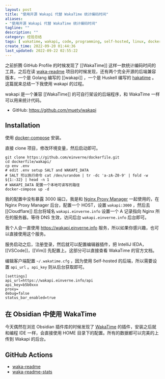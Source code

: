 ```yaml
---
layout: post
title: "使用开源 Wakapi 代替 WakaTime 统计编码时间"
aliases:
- "使用开源 Wakapi 代替 WakaTime 统计编码时间"
tagline: ""
description: ""
category: 经验总结
tags: [ wakatime, wakapi, code, programming, self-hosted, linux, docker ]
create_time: 2022-09-20 01:44:36
last_updated: 2022-09-22 02:55:22
---
```


之前折腾 GitHub Profile 的时候发现了 [[WakaTime]] 这样一款统计编码时间的工具，之后在读 [waka-readme](https://github.com/athul/waka-readme) 项目的时候发现，还有两个完全开源的后端兼容版本，一个是 Golang 编写的 [[wakapi]] ，一个是 Huskell 编写的 [hakatime](https://github.com/mujx/hakatime) 。这篇就来总结一下我使用 wakapi 的过程。

wakapi 是一个兼容 [[WakaTime]] 的可自行架设的后端程序，和 WakaTime 一样可以用来统计代码。

- GitHub: <https://github.com/muety/wakapi>

## Installation

使用 [docker-compose](https://github.com/einverne/dockerfile/tree/master/wakapi) 安装。

直接 clone 项目，修改环境变量，然后启动即可。

```
git clone https://github.com/einverne/dockerfile.git
cd dockerfile/wakapi/
cp env .env
# edit .env setup SALT and WAKAPI_DATA
# SALT 可以执行命令 cat /dev/urandom | tr -dc 'a-zA-Z0-9' | fold -w ${1:-32} | head -n 1
# WAKAPI_DATA 配置一个本地可读写的路径
docker-compose up -d
```

我的配置中没有暴露 3000 端口，我是和 [Nginx Proxy Manager](/post/2022/02/nginx-proxy-manager.html) 一起使用的，在 Nginx Proxy Manager 后台，配置一个 HOST，设置 `wakapi:3000` ，然后去 [[Cloudflare]] 后台将域名 `wakapi.einverne.info` 设置一个 A 记录指向 Nginx 所在的服务器。等待 DNS 生效，访问后台 `wakapi.einverne.info` 后台即可。

我个人会一直使用 <https://wakapi.einverne.info> 服务，所以如果你感兴趣，也可以直接使用这个服务。

服务启动之后，注册登录，然后就可以配置编辑器插件，把 IntelliJ IEDA，[[VSCode]]，[[Vim]] 先配置上。这部分可以直接查看 WakaTime 的官方文档。

编辑客户端配置 `~/.wakatime.cfg` ，因为使用 Self-hosted 的后端，所以需要设置 `api_url` 。`api_key` 则从后台获取即可。

```
[settings]
api_url=https://wakapi.einverne.info/api
api_key=b5b0xxx
proxy=
debug=false
status_bar_enabled=true
```

## 在 Obsidian 中使用 WakaTime

今天偶然在浏览 Obsidian 插件库的时候发现了 [WakaTime](https://github.com/wakatime/obsidian-wakatime) 的插件，安装之后就和编程 IDE 一样，会直接使用 HOME 目录下的配置。所有的数据都可以完美的上传到 Wakapi 的后台。

## GitHub Actions

- [waka-readme](https://github.com/athul/waka-readme)
- [waka-readme-stats](https://github.com/anmol098/waka-readme-stats)
